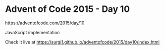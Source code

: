 # Advent of Code 2015 - Day 10

https://adventofcode.com/2015/day/10

JavaScript implementation

Check it live at https://surgi1.github.io/adventofcode/2015/day10/index.html